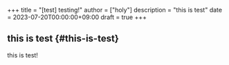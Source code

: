 +++
title = "[test] testing!"
author = ["holy"]
description = "this is test"
date = 2023-07-20T00:00:00+09:00
draft = true
+++

## this is test {#this-is-test}

this is test!
